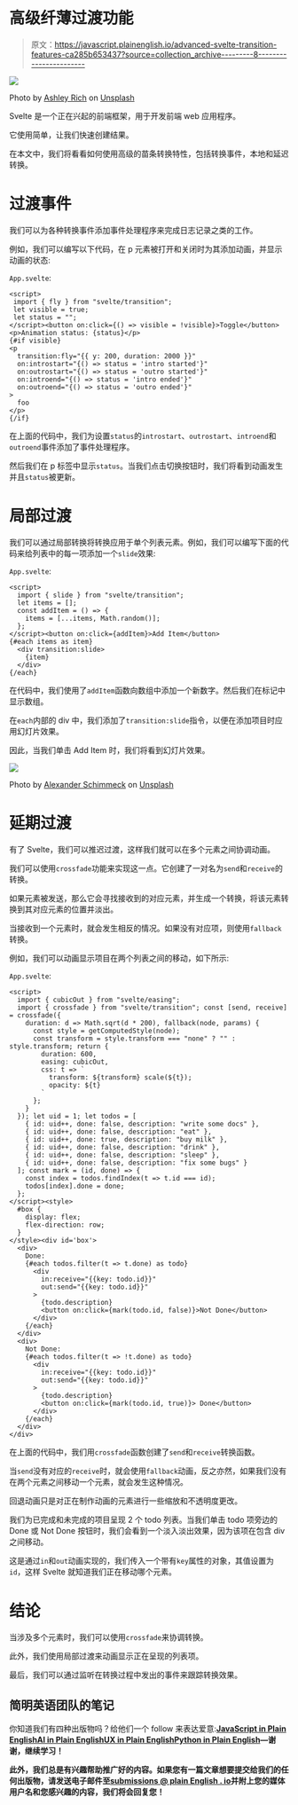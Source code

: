 # 高级纤薄过渡功能

> 原文：<https://javascript.plainenglish.io/advanced-svelte-transition-features-ca285b653437?source=collection_archive---------8----------------------->

![](img/a6adcd80e15555f099ed97700e6186dc.png)

Photo by [Ashley Rich](https://unsplash.com/@a5hleyrich?utm_source=medium&utm_medium=referral) on [Unsplash](https://unsplash.com?utm_source=medium&utm_medium=referral)

Svelte 是一个正在兴起的前端框架，用于开发前端 web 应用程序。

它使用简单，让我们快速创建结果。

在本文中，我们将看看如何使用高级的苗条转换特性，包括转换事件，本地和延迟转换。

# 过渡事件

我们可以为各种转换事件添加事件处理程序来完成日志记录之类的工作。

例如，我们可以编写以下代码，在 p 元素被打开和关闭时为其添加动画，并显示动画的状态:

`App.svelte`:

```
<script>
 import { fly } from "svelte/transition";
 let visible = true;
 let status = "";
</script><button on:click={() => visible = !visible}>Toggle</button>
<p>Animation status: {status}</p>
{#if visible}
<p
  transition:fly="{{ y: 200, duration: 2000 }}"
  on:introstart="{() => status = 'intro started'}"
  on:outrostart="{() => status = 'outro started'}"
  on:introend="{() => status = 'intro ended'}"
  on:outroend="{() => status = 'outro ended'}"
>
  foo
</p>
{/if}
```

在上面的代码中，我们为设置`status`的`introstart`、`outrostart`、`introend`和`outroend`事件添加了事件处理程序。

然后我们在 p 标签中显示`status`。当我们点击切换按钮时，我们将看到动画发生并且`status`被更新。

# 局部过渡

我们可以通过局部转换将转换应用于单个列表元素。例如，我们可以编写下面的代码来给列表中的每一项添加一个`slide`效果:

`App.svelte`:

```
<script>
  import { slide } from "svelte/transition";
  let items = [];
  const addItem = () => {
    items = [...items, Math.random()];
  };
</script><button on:click={addItem}>Add Item</button>
{#each items as item}
  <div transition:slide>
    {item}
  </div>
{/each}
```

在代码中，我们使用了`addItem`函数向数组中添加一个新数字。然后我们在标记中显示数组。

在`each`内部的 div 中，我们添加了`transition:slide`指令，以便在添加项目时应用幻灯片效果。

因此，当我们单击 Add Item 时，我们将看到幻灯片效果。

![](img/932adfea8c79a0309f038aeba357a97c.png)

Photo by [Alexander Schimmeck](https://unsplash.com/@alschim?utm_source=medium&utm_medium=referral) on [Unsplash](https://unsplash.com?utm_source=medium&utm_medium=referral)

# 延期过渡

有了 Svelte，我们可以推迟过渡，这样我们就可以在多个元素之间协调动画。

我们可以使用`crossfade`功能来实现这一点。它创建了一对名为`send`和`receive`的转换。

如果元素被发送，那么它会寻找接收到的对应元素，并生成一个转换，将该元素转换到其对应元素的位置并淡出。

当接收到一个元素时，就会发生相反的情况。如果没有对应项，则使用`fallback`转换。

例如，我们可以动画显示项目在两个列表之间的移动，如下所示:

`App.svelte`:

```
<script>
  import { cubicOut } from "svelte/easing";
  import { crossfade } from "svelte/transition"; const [send, receive] = crossfade({
    duration: d => Math.sqrt(d * 200), fallback(node, params) {
      const style = getComputedStyle(node);
      const transform = style.transform === "none" ? "" : style.transform; return {
        duration: 600,
        easing: cubicOut,
        css: t => `
          transform: ${transform} scale(${t});
          opacity: ${t}
        `
      };
    }
  }); let uid = 1; let todos = [
    { id: uid++, done: false, description: "write some docs" },
    { id: uid++, done: false, description: "eat" },
    { id: uid++, done: true, description: "buy milk" },
    { id: uid++, done: false, description: "drink" },
    { id: uid++, done: false, description: "sleep" },
    { id: uid++, done: false, description: "fix some bugs" }
  ]; const mark = (id, done) => {
    const index = todos.findIndex(t => t.id === id);
    todos[index].done = done;
  };
</script><style>
  #box {
    display: flex;
    flex-direction: row;
  }
</style><div id='box'>
  <div>
    Done:
    {#each todos.filter(t => t.done) as todo}
      <div 
        in:receive="{{key: todo.id}}"
        out:send="{{key: todo.id}}"
      >
        {todo.description}
        <button on:click={mark(todo.id, false)}>Not Done</button>
      </div>
    {/each}
  </div>
  <div>
    Not Done:
    {#each todos.filter(t => !t.done) as todo}
      <div
        in:receive="{{key: todo.id}}"
        out:send="{{key: todo.id}}"
      >
        {todo.description}
        <button on:click={mark(todo.id, true)}> Done</button>
      </div>
    {/each}
  </div>
</div>
```

在上面的代码中，我们用`crossfade`函数创建了`send`和`receive`转换函数。

当`send`没有对应的`receive`时，就会使用`fallback`动画，反之亦然，如果我们没有在两个元素之间移动一个元素，就会发生这种情况。

回退动画只是对正在制作动画的元素进行一些缩放和不透明度更改。

我们为已完成和未完成的项目呈现 2 个 todo 列表。当我们单击 todo 项旁边的 Done 或 Not Done 按钮时，我们会看到一个淡入淡出效果，因为该项在包含 div 之间移动。

这是通过`in`和`out`动画实现的，我们传入一个带有`key`属性的对象，其值设置为`id`，这样 Svelte 就知道我们正在移动哪个元素。

# 结论

当涉及多个元素时，我们可以使用`crossfade`来协调转换。

此外，我们使用局部过渡来动画显示正在呈现的列表项。

最后，我们可以通过监听在转换过程中发出的事件来跟踪转换效果。

## **简明英语团队的笔记**

你知道我们有四种出版物吗？给他们一个 follow 来表达爱意:[**JavaScript in Plain English**](https://medium.com/javascript-in-plain-english)[**AI in Plain English**](https://medium.com/ai-in-plain-english)[**UX in Plain English**](https://medium.com/ux-in-plain-english)[**Python in Plain English**](https://medium.com/python-in-plain-english)**—谢谢，继续学习！**

**此外，我们总是有兴趣帮助推广好的内容。如果您有一篇文章想要提交给我们的任何出版物，请发送电子邮件至[**submissions @ plain English . io**](mailto:submissions@plainenglish.io)**并附上您的媒体用户名和您感兴趣的内容，我们将会回复您！****